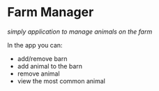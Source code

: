 # Farm Manager
_simply application to manage animals on the farm_

In the app you can:
* add/remove barn
* add animal to the barn
* remove animal
* view the most common animal
